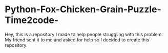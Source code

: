 # Python-Fox-Chicken-Grain-Puzzle-Time2code-
Hey, this is a repository I made to help people struggling with this problem. My friend sent it to me and asked for help so I decided to create this repository.

